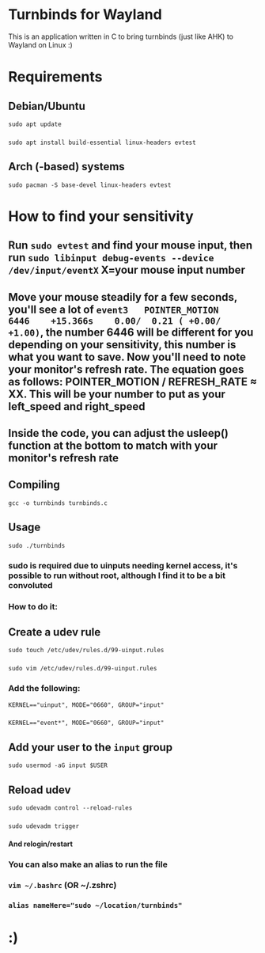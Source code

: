 # Turnbinds for Wayland
This is an application written in C to bring turnbinds (just like AHK) to Wayland on Linux :)

# Requirements
## Debian/Ubuntu
``sudo apt update``
###
``sudo apt install build-essential linux-headers evtest``

## Arch (-based) systems
``sudo pacman -S base-devel linux-headers evtest``

# How to find your sensitivity
## Run ``sudo evtest`` and find your mouse input, then run ``sudo libinput debug-events --device /dev/input/eventX`` X=your mouse input number

## Move your mouse steadily for a few seconds, you'll see a lot of ``event3   POINTER_MOTION    6446    +15.366s    0.00/  0.21 ( +0.00/ +1.00)``, the number 6446 will be different for you depending on your sensitivity, this number is what you want to save. Now you'll need to note your monitor's refresh rate. The equation goes as follows: POINTER_MOTION / REFRESH_RATE ≈ XX. This will be your number to put as your left_speed and right_speed
## Inside the code, you can adjust the usleep() function at the bottom to match with your monitor's refresh rate

## Compiling
``gcc -o turnbinds turnbinds.c``

## Usage
``sudo ./turnbinds``
### sudo is required due to uinputs needing kernel access, it's possible to run without root, although I find it to be a bit convoluted

### How to do it:

## Create a udev rule
``sudo touch /etc/udev/rules.d/99-uinput.rules``
###
``sudo vim /etc/udev/rules.d/99-uinput.rules``

### Add the following:
``KERNEL=="uinput", MODE="0660", GROUP="input"``
###
``KERNEL=="event*", MODE="0660", GROUP="input"``

## Add your user to the ``input`` group
``sudo usermod -aG input $USER``

## Reload udev
``sudo udevadm control --reload-rules``
###
``sudo udevadm trigger``
#### And relogin/restart

### You can also make an alias to run the file
###
### ``vim ~/.bashrc`` (OR ~/.zshrc)
###
### ``alias nameHere="sudo ~/location/turnbinds"``



# :)
